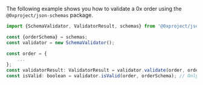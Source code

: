 The following example shows you how to validate a 0x order using the `@0xproject/json-schemas` package.

```javascript
import {SchemaValidator, ValidatorResult, schemas} from '@0xproject/json-schemas';

const {orderSchema} = schemas;
const validator = new SchemaValidator();

const order = {
    ...
};
const validatorResult: ValidatorResult = validator.validate(order, orderSchema); // Contains all errors
const isValid: boolean = validator.isValid(order, orderSchema); // Only returns boolean
```
